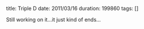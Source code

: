 title: Triple D
date: 2011/03/16
duration: 199860
tags: []

Still working on it...it just kind of ends...
